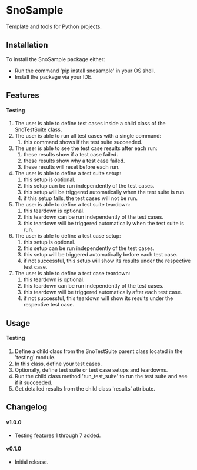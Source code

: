 # SnoSample

Template and tools for Python projects.

## Installation

To install the SnoSample package either:
- Run the command 'pip install snosample' in your OS shell.
- Install the package via your IDE.

## Features

#### Testing

1. The user is able to define test cases inside a child class of the SnoTestSuite class.
2. The user is able to run all test cases with a single command:
   1. this command shows if the test suite succeeded.
3. The user is able to see the test case results after each run:
   1. these results show if a test case failed.
   2. these results show why a test case failed.
   3. these results will reset before each run.
4. The user is able to define a test suite setup:
   1. this setup is optional.
   2. this setup can be run independently of the test cases.
   3. this setup will be triggered automatically when the test suite is run.
   4. if this setup fails, the test cases will not be run.
5. The user is able to define a test suite teardown:
   1. this teardown is optional.
   2. this teardown can be run independently of the test cases.
   3. this teardown will be triggered automatically when the test suite is run.
6. The user is able to define a test case setup:
   1. this setup is optional.
   2. this setup can be run independently of the test cases.
   3. this setup will be triggered automatically before each test case.
   4. if not successful, this setup will show its results under the respective test case.
7. The user is able to define a test case teardown:
   1. this teardown is optional.
   2. this teardown can be run independently of the test cases.
   3. this teardown will be triggered automatically after each test case.
   4. if not successful, this teardown will show its results under the respective test case.

## Usage

#### Testing

1. Define a child class from the SnoTestSuite parent class located in the 'testing' module.
2. In this class, define your test cases.
3. Optionally, define test suite or test case setups and teardowns.
4. Run the child class method 'run_test_suite' to run the test suite and see if it succeeded.
5. Get detailed results from the child class 'results' attribute.

## Changelog

#### v1.0.0

- Testing features 1 through 7 added.

#### v0.1.0

- Initial release.
